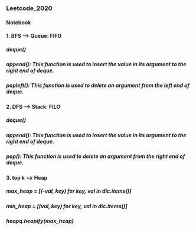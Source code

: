 ### Leetcode_2020
#### Notebook
#### 1. BFS --> Queue: FIFO
#####   deque()
#####   append(): This function is used to insert the value in its argument to the right end of deque.
#####   popleft(): This function is used to delete an argument from the left end of deque.
####
#### 2. DFS --> Stack: FILO
#####   deque()
#####   append(): This function is used to insert the value in its argument to the right end of deque.
#####   pop(): This function is used to delete an argument from the right end of deque.
####
#### 3. top k --> Heap
##### max_heap = [(-val, key) for key, val in dic.items()]
##### min_heap = [(val, key) for key, val in dic.items()]
##### heapq.heapify(max_heap)

